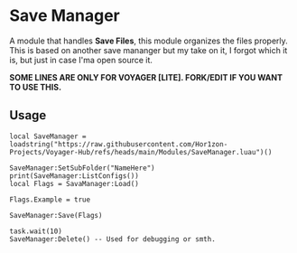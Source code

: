 
# Save Manager

A module that handles **Save Files**, this module organizes the files properly. This is based on another save mananger but my take on it, I forgot which it is, but just in case I'ma open source it.

**SOME LINES ARE ONLY FOR VOYAGER [LITE]. FORK/EDIT IF YOU WANT TO USE THIS.**


## **Usage**

```luau
local SaveManager = loadstring("https://raw.githubusercontent.com/Hor1zon-Projects/Voyager-Hub/refs/heads/main/Modules/SaveManager.luau")()

SaveManager:SetSubFolder("NameHere")
print(SaveManager:ListConfigs())
local Flags = SavaManager:Load()

Flags.Example = true

SaveManager:Save(Flags)

task.wait(10)
SaveManager:Delete() -- Used for debugging or smth.

```

